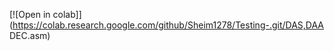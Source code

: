 [![Open in colab]](https://colab.research.google.com/github/Sheim1278/Testing-.git/DAS,DAA DEC.asm)
